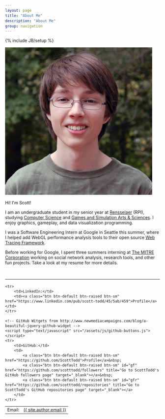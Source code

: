 ```yaml
---
layout: page
title: "About Me"
description: "About Me"
group: navigation
---
```

{% include JB/setup %}

<link rel="stylesheet" href="/assets/css/about.css">

<img src="/assets/images/scott-todd.png" class="photo-id">

Hi! I'm Scott!

I am an undergraduate student in my senior year at <a href="http://www.rpi.edu/">Rensselaer</a> (RPI), studying <a href="http://www.cs.rpi.edu/">Computer Science</a> and <a href="http://www.hass.rpi.edu/pl/gaming">Games and Simulation Arts & Sciences</a>. I enjoy graphics, gameplay, and data visualization programming.

I was a Software Engineering Intern at Google in Seattle this summer, where I helped add WebGL performance analysis tools to their open source <a href="http://google.github.io/tracing-framework/">Web Tracing Framework</a>.

Before working for Google, I spent three summers interning at <a href="http://www.mitre.org/">The MITRE Corporation</a> working on social network analysis, research tools, and other fun projects. Take a look at my resume for more details.

<br>
<hr>

<table class="contact-info">
<col><col>
<thead></thead>
<tbody>
    <tr>
        <td>Email:</td>
        <td><a class="btn btn-default btn-raised btn-sm" href="mailto:{{ site.author.email }}">{{ site.author.email }}</a></td>
    </tr>

    <tr>
        <td>LinkedIn:</td>
        <td><a class="btn btn-default btn-raised btn-sm" href="https://www.linkedin.com/pub/scott-todd/45/5ab/459">Profile</a></td>
    </tr>

    <!-- GitHub Witgets from http://www.newmediacampaigns.com/blog/a-beautiful-jquery-github-widget -->
    <script type="text/javascript" src="/assets/js/github-buttons.js"></script>
    <tr>
        <td>GitHub:</td>
        <td>
            <a class="btn btn-default btn-raised btn-sm" href="https://github.com/ScottTodd">Profile</a>&nbsp;
            <a class="btn btn-default btn-raised btn-sm" id="gf" href="https://github.com/scotttodd/followers" title="Go to ScottTodd's GitHub followers page" target="_blank"></a>&nbsp;
            <a class="btn btn-default btn-raised btn-sm" id="gfr" href="https://github.com/scotttodd/repositories" title="Go to ScottTodd's GitHub repositories page" target="_blank"></a>
        </td>
    </tr>
</tbody>
</table>
